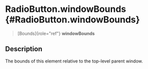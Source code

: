 RadioButton.windowBounds {#RadioButton.windowBounds}
========================

> [Bounds]{role="ref"} **windowBounds**

Description
-----------

The bounds of this element relative to the top-level parent window.
